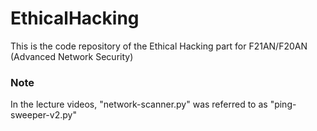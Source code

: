 # EthicalHacking
This is the code repository of the Ethical Hacking part for F21AN/F20AN (Advanced Network Security)

### Note
In the lecture videos, "network-scanner.py" was referred to as "ping-sweeper-v2.py"
